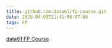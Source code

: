 ```yaml
---
title: github.com:data61/fp-course.git
date: 2020-04-03T21:41:00-07:00
tags: FP
---
```


[data61 FP Course](github.com:data61/fp-course.git)
